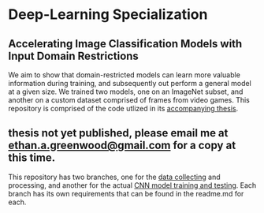 # Deep-Learning Specialization

## Accelerating Image Classification Models with Input Domain Restrictions

We aim to show that domain-restricted models can learn more valuable information during training, and subsequently out perform a general model at a given size. We trained two models, one on an ImageNet subset, and another on a custom dataset comprised of frames from video games. This repository is comprised of the code utlized in its [accompanying thesis](https://library.wit.edu/home). 

## thesis not yet published, please email me at ethan.a.greenwood@gmail.com for a copy at this time.

This repository has two branches, one for the [data collecting](https://github.com/greenwoode/Deep-Learning-Specialization/tree/Data) and processing, and another for the actual [CNN model training and testing](https://github.com/greenwoode/Deep-Learning-Specialization/tree/TF-CNN). Each branch has its own requirements that can be found in the readme.md for each.

